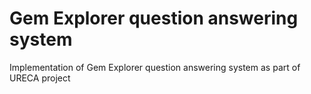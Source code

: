 # Gem Explorer question answering system
Implementation of  Gem Explorer question answering system as part of URECA project
